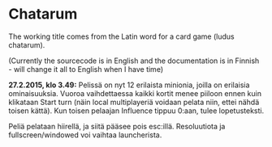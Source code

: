 # Chatarum
The working title comes from the Latin word for a card game (ludus chatarum).

(Currently the sourcecode is in English and the documentation is in Finnish - will change it all to English when I have time)

**27.2.2015, klo 3.49:** Pelissä on nyt 12 erilaista minionia, joilla on erilaisia ominaisuuksia. Vuoroa vaihdettaessa
kaikki kortit menee piiloon ennen kuin klikataan Start turn (näin local multiplayeriä voidaan pelata niin, ettei nähdä
toisen kättä). Kun toisen pelaajan Influence tippuu 0:aan, tulee lopetusteksti. 

Peliä pelataan hiirellä, ja siitä pääsee pois esc:illä. Resoluutiota ja fullscreen/windowed voi vaihtaa launcherista.
